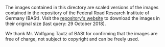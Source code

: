 The images contained in this directory are scaled versions of the images 
contained in the repository of the Federal Road Research Institute of Germany 
(BASt). Visit the [repository's website](https://www.bast.de/BASt_2017/DE/Verkehrstechnik/Fachthemen/v1-verkehrszeichen/vz-download.html "BASt's Traffic Sign Image Repository")
to download the images in their original size (last query: 29 October 2018).

We thank Mr. Wolfgang Tautz of BASt for confirming that the images are free of 
charge, not subject to copyright and can be freely used.
